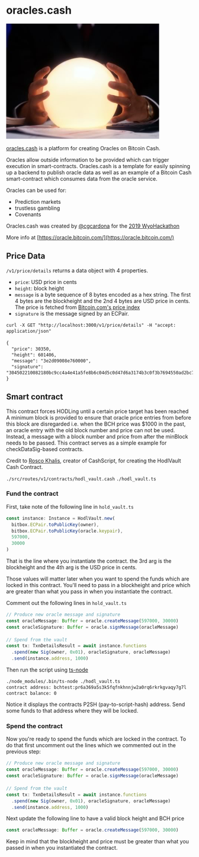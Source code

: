 # oracles.cash

![crystal ball](crystal-ball.jpg)

[oracles.cash](https://www.oracles.cash) is a platform for creating Oracles on Bitcoin Cash.

Oracles allow outside information to be provided which can trigger execution in smart-contracts. Oracles.cash is a template for easily spinning up a backend to publish oracle data as well as an example of a Bitcoin Cash smart-contract which consumes data from the oracle service.

Oracles can be used for:

- Prediction markets
- trustless gambling
- Covenants

Oracles.cash was created by [@cgcardona](https://twitter.com/cgcardona) for the [2019 WyoHackathon](https://wyohackathon.io)

More info at [https://oracle.bitcoin.com/](https://oracle.bitcoin.com/)

## Price Data

`/v1/price/details` returns a data object with 4 properties.

- `price`: USD price in cents
- `height`: block height
- `message` is a byte sequence of 8 bytes encoded as a hex string. The first 4 bytes are the blockheight and the 2nd 4 bytes are USD price in cents. The price is fetched from [Bitcoin.com's price index](https://index-api.bitcoin.com/api/v0/cash/price/usd)
- `signature` is the message signed by an ECPair.

```
curl -X GET "http://localhost:3000/v1/price/details" -H "accept: application/json"

{
  "price": 30350,
  "height": 601406,
  "message": "3e2d09008e760000",
  "signature": "304502210082180bc9cc4a4e41a5fe8b6c04d5c0d47d6a3174b3c0f3b7694550ad2bc72bbb02202250e01c018a760b30593ad9b71f1b6e0b0192c44183c4d38b0bdbc9f9edd3fd"
}
```

## Smart contract

This contract forces HODLing until a certain price target has been reached
A minimum block is provided to ensure that oracle price entries from before this block are disregarded
i.e. when the BCH price was \$1000 in the past, an oracle entry with the old block number and price can not be used.
Instead, a message with a block number and price from after the minBlock needs to be passed.
This contract serves as a simple example for checkDataSig-based contracts.

Credit to [Rosco Khalis](https://twitter.com/RoscoKalis), creator of CashScript, for creating the HodlVault Cash Contract.

`./src/routes/v1/contracts/hodl_vault.cash`
`./hodl_vault.ts`

### Fund the contract

First, take note of the following line in `hold_vault.ts`

```ts
const instance: Instance = HodlVault.new(
  bitbox.ECPair.toPublicKey(owner),
  bitbox.ECPair.toPublicKey(oracle.keypair),
  597000,
  30000
)
```

That is the line where you instantiate the contract. the 3rd arg is the blockheight and the 4th arg is the USD price in cents.

Those values will matter later when you want to spend the funds which are locked in this contract. You'll need to pass in a blockheight and price which are greater than what you pass in when you instantiate the contract.

Comment out the following lines in `hold_vault.ts`

```ts
// Produce new oracle message and signature
const oracleMessage: Buffer = oracle.createMessage(597000, 30000)
const oracleSignature: Buffer = oracle.signMessage(oracleMessage)

// Spend from the vault
const tx: TxnDetailsResult = await instance.functions
  .spend(new Sig(owner, 0x01), oracleSignature, oracleMessage)
  .send(instance.address, 1000)
```

Then run the script using [ts-node](https://www.npmjs.com/package/ts-node)

```
./node_modules/.bin/ts-node ./hodl_vault.ts
contract address: bchtest:pr6a369a5s3k5fqfnkhnnjw2a0rq6rkrkgvaqy7g7l
contract balance: 0
```

Notice it displays the contracts P2SH (pay-to-script-hash) address. Send some funds to that address where they will be locked.

### Spend the contract

Now you're ready to spend the funds which are locked in the contract. To do that first uncomment out the lines which we commented out in the previous step:

```ts
// Produce new oracle message and signature
const oracleMessage: Buffer = oracle.createMessage(597000, 30000)
const oracleSignature: Buffer = oracle.signMessage(oracleMessage)

// Spend from the vault
const tx: TxnDetailsResult = await instance.functions
  .spend(new Sig(owner, 0x01), oracleSignature, oracleMessage)
  .send(instance.address, 1000)
```

Next update the following line to have a valid block height and BCH price

```ts
const oracleMessage: Buffer = oracle.createMessage(597000, 30000)
```

Keep in mind that the blockheight and price must be greater than what you passed in when you instantiated the contract.
